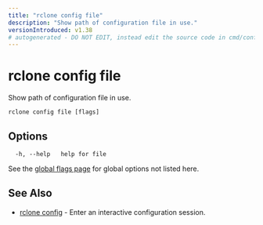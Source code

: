 ```yaml
---
title: "rclone config file"
description: "Show path of configuration file in use."
versionIntroduced: v1.38
# autogenerated - DO NOT EDIT, instead edit the source code in cmd/config/file/ and as part of making a release run "make commanddocs"
---
```

# rclone config file

Show path of configuration file in use.

```
rclone config file [flags]
```

## Options

```
  -h, --help   help for file
```

See the [global flags page](/flags/) for global options not listed here.

## See Also

<!-- markdownlint-capture -->
<!-- markdownlint-disable ul-style line-length -->

* [rclone config](/commands/rclone_config/)	 - Enter an interactive configuration session.


<!-- markdownlint-restore -->
